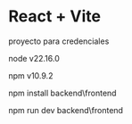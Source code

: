 # React + Vite
proyecto para credenciales 

node v22.16.0

npm v10.9.2

npm install backend\frontend

npm run dev backend\frontend



